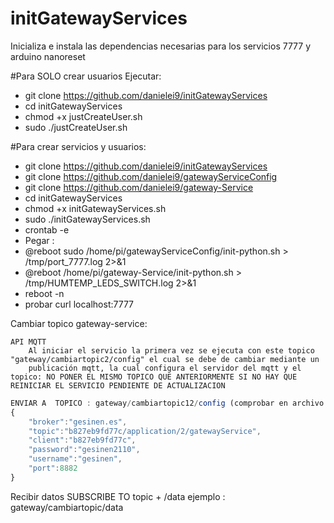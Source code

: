 # initGatewayServices
Inicializa e instala las dependencias necesarias para los servicios 7777 y arduino nanoreset

#Para SOLO crear usuarios
Ejecutar:
- git clone https://github.com/danielei9/initGatewayServices
- cd initGatewayServices
- chmod +x justCreateUser.sh
- sudo ./justCreateUser.sh

#Para crear servicios y usuarios:
- git clone https://github.com/danielei9/initGatewayServices
- git clone https://github.com/danielei9/gatewayServiceConfig
- git clone https://github.com/danielei9/gateway-Service
- cd initGatewayServices
- chmod +x initGatewayServices.sh
- sudo ./initGatewayServices.sh
- crontab -e
- Pegar :
- @reboot sudo /home/pi/gatewayServiceConfig/init-python.sh > /tmp/port_7777.log 2>&1
- @reboot /home/pi/gateway-Service/init-python.sh > /tmp/HUMTEMP_LEDS_SWITCH.log 2>&1
- reboot -n
- probar curl localhost:7777


Cambiar topico gateway-service:

	API MQTT 
		Al iniciar el servicio la primera vez se ejecuta con este topico  "gateway/cambiartopic2/config" el cual se debe de cambiar mediante un 
		publicación mqtt, la cual configura el servidor del mqtt y el topico: NO PONER EL MISMO TOPICO QUE ANTERIORMENTE SI NO HAY QUE REINICIAR EL SERVICIO PENDIENTE DE ACTUALIZACION
```javascript		
ENVIAR A  TOPICO : gateway/cambiartopic12/config (comprobar en archivo de config  configMQTT.json)
{
	"broker":"gesinen.es",
	"topic":"b827eb9fd77c/application/2/gatewayService",
	"client":"b827eb9fd77c",
	"password":"gesinen2110",
	"username":"gesinen",
	"port":8882
}
```
Recibir datos 
SUBSCRIBE TO topic + /data 
	ejemplo : gateway/cambiartopic/data
